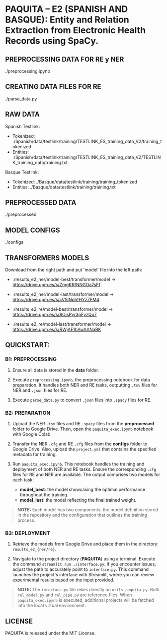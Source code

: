# PAQUITA – E2 (SPANISH AND BASQUE): Entity and Relation Extraction from Electronic Health Records using SpaCy.

## PREPROCESSING DATA FOR RE y NER
./preprocessing.ipynb

## CREATING DATA FILES FOR RE
./parse_data.py


## RAW DATA
Spanish Testlink:
- Tokenized: ./Spanish/data/testlink/training/TESTLINK_ES_training_data_V2/training_tokenized
- Entities: ./Spanish/data/testlink/training/TESTLINK_ES_training_data_V2/TESTLINK_training_data/training.txt

Basque Testlink:
- Tokenized: ./Basque/data/testlink/training/training_tokenized
- Entities: ./Basque/data/testlink/training/training.txt

## PREPROCESSED DATA
./preprocessed


## MODEL CONFIGS
./configs


## TRANSFORMERS MODELS 
Download from the right path and put 'model' file into the left path:

- ./results_e2_ner/model-best/transformer/model -> https://drive.upm.es/s/ZmgKRfNNGOa7sFf
- ./results_e2_ner/model-last/transformer/model -> https://drive.upm.es/s/cVSiNphfHYzZFM4

- ./results_e2_re/model-best/transformer/model -> https://drive.upm.es/s/8OisPyr3pFyzQu7
- ./results_e2_re/model-last/transformer/model -> https://drive.upm.es/s/RWjAF1hAwAANaBK



## QUICKSTART:
### B1: PREPROCESSING

1. Ensure all data is stored in the **data** folder.
  
2. Execute `preprocessing.ipynb`, the preprocessing notebook for data preparation. It handles both NER and RE tasks, outputting `.tsv` files for NER and `.json` files for RE.
  
3. Execute `parse_data.py` to convert `.json` files into `.spacy` files for RE.

### B2: PREPARATION

1. Upload the NER `.tsv` files and RE `.spacy` files from the **preprocessed** folder to Google Drive. Then, open the `paquita_exec.ipynb` notebook with Google Colab.
  
2. Transfer the NER `.cfg` and RE `.cfg` files from the **configs** folder to Google Drive. Also, upload the `project.yml` that contains the specified metadata for training.
  
3. Run `paquita_exec.ipynb`. This notebook handles the training and deployment of both NER and RE tasks. Ensure the corresponding `.cfg` files for RE and NER are available. The output comprises two models for each task: 
   - **model_best**: the model showcasing the optimal performance throughout the training. 
   - **model_last**: the model reflecting the final trained weight.

> **NOTE:** Each model has two components: the model definition stored in the repository and the configuration that outlines the training process.


### B3: DEPLOYMENT

1. Retrieve the models from Google Drive and place them in the directory: `results_e2_{ner/re}`.

2. Navigate to the project directory (**PAQUITA**) using a terminal. Execute the command `streamlit run ./interface.py`. If you encounter issues, adjust the path to accurately point to `interface.py`. This command launches the project's interface with Streamlit, where you can review experimental results based on the input provided.

> **NOTE:** The `interface.py` file relies directly on `utils_paquita.py`. Both `rel_model.py` and `rel_pipe.py` are reference files. When `paquita_exec.ipynb` is executed, additional projects will be fetched into the local virtual environment.



## LICENSE
PAQUITA is released under the MIT License.
